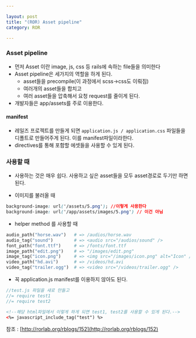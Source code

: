 ```yaml
---

layout: post
title: "(ROR) Asset pipeline"
category: ROR

---
```


### Asset pipeline
* 먼저 Asset 이란 image, js, css 등 rails에 속하는 file들을 의미한다
* Asset pipeline은 세가지의 역할을 하게 된다.
    * asset들을 precompile(이 과정에서 scss->css도 이뤄짐)
    * 여러개의 asset들을 합치고
    * 여러 asset들을 압축해서 요청 request를 줄이게 된다.
* 개발자들은 app/assets를 주로 이용한다.

#### manifest
* 레일즈 프로젝트를 만들게 되면 ```application.js / application.css``` 파일들을 디폴트로 만들어주게 된다. 이를 manifest파일이라한다.
* directives를 통해 포함할 에셋들을 사용할 수 있게 된다.

### 사용할 때
* 사용하는 것은 매우 쉽다. 사용하고 싶은 asset들을 모두 asset경로로
두기만 하면 된다.

* 이미지를 불러올 때

```css
background-image: url('/assets/5.png'); //이렇게 사용한다
background-image: url('/app/assets/images/5.png') // 이건 아님
```
* helper method 를 사용할 때

```Ruby
audio_path("horse.wav")   # => /audios/horse.wav
audio_tag("sound")        # => <audio src="/audios/sound" />
font_path("font.ttf")     # => /fonts/font.ttf
image_path("edit.png")    # => "/images/edit.png"
image_tag("icon.png")     # => <img src="/images/icon.png" alt="Icon" />
video_path("hd.avi")      # => /videos/hd.avi
video_tag("trailer.ogg")  # => <video src="/videos/trailer.ogg" />
```

* 꼭 application.js manifest를 이용하지 않아도 된다.

~~~js
//test.js 파일을 새로 만들고
//= require test1
//= require test2
~~~

~~~html
<!--해당 html파일에서 이렇게 하게 되면 test1, test2를 사용할 수 있게 된다.-->
<%= javascript_include_tag("test") %>
~~~

참조 : [http://rorlab.org/rblogs/152](http://rorlab.org/rblogs/152)

<br/><br/>
